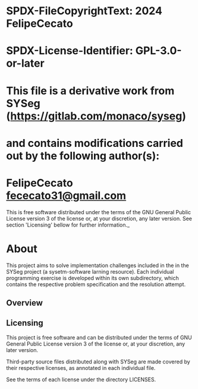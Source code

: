#    SPDX-FileCopyrightText: 2024 FelipeCecato
#   
#    SPDX-License-Identifier: GPL-3.0-or-later
#
#  This file is a derivative work from SYSeg (https://gitlab.com/monaco/syseg)
#  and contains modifications carried out by the following author(s):
#  FelipeCecato <fececato31@gmail.com>

 This is free software distributed under the terms of the GNU General Public 
 License version 3 of the license or, at your discretion, any later version. 
 See section 'Licensing' bellow for further information._

 About
 ==============================

 This project aims to solve implementation challenges included in the in 
 the SYSeg project (a sysetm-software larning resource). Each individual 
 programming exercise is developed within its own subdirectory, which 
 contains the respective problem specification and the resolution attempt.

 Overview
 ------------------------------


 Licensing
 -----------------------------
 
 This project is free software and can be distributed under the terms of GNU 
 General Public License version 3 of the license or, at your discretion, any
 later version. 

 Third-party source files distributed along with SYSeg are made covered by 
 their respective licenses, as annotated in each individual file.

 See the terms of each license under the directory LICENSES. 

